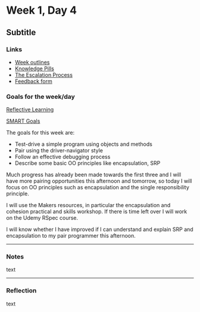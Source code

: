 # Week 1, Day 4
## Subtitle

### Links

* [Week outlines](https://github.com/makersacademy/course/blob/master/week_outlines.md)
* [Knowledge Pills](https://github.com/makersacademy/course/blob/master/pills.md)
* [The Escalation Process](https://github.com/makersacademy/course/blob/29a5e4a3c1776d32eda8f3ee55edc1dd124b05ba/pills/escalation_process.md)
* [Feedback form](https://docs.google.com/forms/d/1dr6yUt7M2HJyDEnMoqjuNpew3mUgFQUp79WQbT7wv68/edit)

### Goals for the week/day

[Reflective Learning](https://github.com/makersacademy/course/blob/master/goals/reflective_learning.md)

[SMART Goals](https://docs.google.com/document/d/1Tcw_8OuOSXArP8Wr7X1jywWDV8NW_LzYmFawUCBYIZ8/edit)

The goals for this week are:

* Test-drive a simple program using objects and methods
* Pair using the driver-navigator style
* Follow an effective debugging process
* Describe some basic OO principles like encapsulation, SRP

Much progress has already been made towards the first three and I will have more pairing opportunities this afternoon and tomorrow, so today I will focus on OO principles such as encapsulation and the single responsibility principle.

I will use the Makers resources, in particular the encapsulation and cohesion practical and skills workshop. If there is time left over I will work on the Udemy RSpec course.

I will know whether I have improved if I can understand and explain SRP and encapsulation to my pair programmer this afternoon.

---

### Notes

text

---

### Reflection

text
